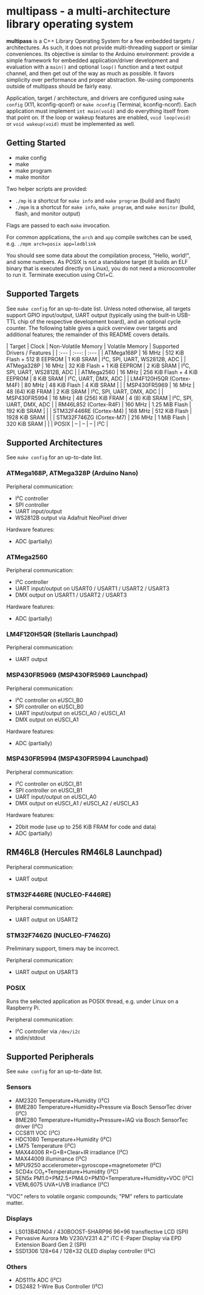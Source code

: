 # multipass - a multi-architecture library operating system

**multipass** is a C++ Library Operating System for a few embedded
targets / architectures.  As such, it does not provide multi-threading support
or similar conveniences.  Its objective is similar to the Arduino environment:
provide a simple framework for embedded application/driver development and
evaluation with a `main()` and optional `loop()` function and a text output
channel, and then get out of the way as much as possible. It favors simplicity
over performance and proper abstraction.  Re-using components outside of
multipass should be fairly easy.

Application, target / architecture, and drivers are configured using `make
config` (X11, kconfig-qconf) or `make nconfig` (Terminal, kconfig-nconf). Each
application must implement `int main(void)` and do everything itself from that
point on.  If the loop or wakeup features are enabled, `void loop(void)` or
`void wakeup(void)` must be implemented as well.

## Getting Started

* make config
* make
* make program
* make monitor

Two helper scripts are provided:

* `./mp` is a shortcut for `make info` and `make program` (build and flash)
* `./mpm` is a shortcut for `make info`, `make program`, and `make monitor` (build, flash, and monitor output)

Flags are passed to each `make` invocation.

For common applications, the `arch` and `app` compile switches can be used,
e.g. `./mpm arch=posix app=ledblink`

You should see some data about the compilation process, "Hello, world!", and
some numbers. As POSIX is not a standalone target (it builds an ELF binary that
is executed directly on Linux), you do not need a microcontroller to run it.
Terminate execution using Ctrl+C.

## Supported Targets

See `make config` for an up-to-date list. Unless noted otherwise, all targets
support GPIO input/output, UART output (typically using the built-in USB-TTL
chip of the respective development board), and an optional cycle counter.
The following table gives a quick overview over targets and additional
features; the remainder of this README covers details.

| Target | Clock | Non-Volatile Memory | Volatile Memory | Supported Drivers / Features |
| :--- | :---: | :--- |
| ATMega168P | 16 MHz | 512 KiB Flash + 512 B EEPROM | 1 KiB SRAM | I²C, SPI, UART, WS2812B, ADC |
| ATMega328P | 16 MHz | 32 KiB Flash + 1 KiB EEPROM | 2 KiB SRAM | I²C, SPI, UART, WS2812B, ADC |
| ATMega2560 | 16 MHz | 256 KiB Flash + 4 KiB EEPROM | 8 KiB SRAM | I²C, UART, DMX, ADC |
| LM4F120H5QR (Cortex-M4F) | 80 MHz | 48 KiB Flash | 4 KiB SRAM | |
| MSP430FR5969 | 16 MHz | 48 (64) KiB FRAM | 2 KiB SRAM | I²C, SPI, UART, DMX, ADC |
| MSP430FR5994 | 16 MHz | 48 (256) KiB FRAM | 4 (8) KiB SRAM | I²C, SPI, UART, DMX, ADC |
| RM46L852 (Cortex-R4F) | 160 MHz | 1.25 MiB Flash | 192 KiB SRAM | |
| STM32F446RE (Cortex-M4) | 168 MHz | 512 KiB Flash | 1928 KiB SRAM | |
| STM32F746ZG (Cortex-M7) | 216 MHz | 1 MiB Flash | 320 KiB SRAM | |
| POSIX | – | – | – | I²C |

## Supported Architectures

See `make config` for an up-to-date list.

### ATMega168P, ATMega328P (Arduino Nano)

Peripheral communication:

* I²C controller
* SPI controller
* UART input/output
* WS2812B output via Adafruit NeoPixel driver

Hardware features:

* ADC (partially)

### ATMega2560

Peripheral communication:

* I²C controller
* UART input/output on USART0 / USART1 / USART2 / USART3
* DMX output on USART1 / USART2 / USART3

Hardware features:

* ADC (partially)

### LM4F120H5QR (Stellaris Launchpad)

Peripheral communication:

* UART output

### MSP430FR5969 (MSP430FR5969 Launchpad)

Peripheral communication:

* I²C controller on eUSCI\_B0
* SPI controller on eUSCI\_B0
* UART input/output on eUSCI\_A0 / eUSCI\_A1
* DMX output on eUSCI\_A1

Hardware features:

* ADC (partially)

### MSP430FR5994 (MSP430FR5994 Launchpad)

Peripheral communication:

* I²C controller on eUSCI\_B1
* SPI controller on eUSCI\_B1
* UART input/output on eUSCI\_A0
* DMX output on eUSCI\_A1 / eUSCI\_A2 / eUSCI\_A3

Hardware features:

* 20bit mode (use up to 256 KiB FRAM for code and data)
* ADC (partially)

## RM46L8 (Hercules RM46L8 Launchpad)

Peripheral communication:

* UART output

### STM32F446RE (NUCLEO-F446RE)

Peripheral communication:

* UART output on USART2

### STM32F746ZG (NUCLEO-F746ZG)

Preliminary support, timers may be incorrect.

Peripheral communication:

* UART output on USART3

### POSIX

Runs the selected application as POSIX thread, e.g. under Linux on a Raspberry Pi.

Peripheral communication:

* I²C controller via `/dev/i2c`
* stdin/stdout

## Supported Peripherals

See `make config` for an up-to-date list.

### Sensors

* AM2320 Temperature+Humidity (I²C)
* BME280 Temperature+Humidity+Pressure via Bosch SensorTec driver (I²C)
* BME280 Temperature+Humidity+Pressure+IAQ via Bosch SensorTec driver (I²C)
* CCS811 VOC (I²C)
* HDC1080 Temperature+Humidity (I²C)
* LM75 Temperature (I²C)
* MAX44006 R+G+B+Clear+IR irradiance (I²C)
* MAX44009 illuminance (I²C)
* MPU9250 accelerometer+gyroscope+magnetometer (I²C)
* SCD4x CO₂+Temperature+Humidity (I²C)
* SEN5x PM1.0+PM2.5+PM4.0+PM10+Temperature+Humidity+VOC (I²C)
* VEML6075 UVA+UVB irradiance (I²C)

"VOC" refers to volatile organic compounds; "PM" refers to particulate matter.

### Displays

* LS013B4DN04 / 430BOOST-SHARP96 96×96 transflective LCD (SPI)
* Pervasive Aurora Mb V230/V231 4.2" iTC E-Paper Display via EPD Extension Board Gen 2 (SPI)
* SSD1306 128×64 / 128×32 OLED display controller (I²C)

### Others

* ADS111x ADC (I²C)
* DS2482 1-Wire Bus Controller (I²C)
